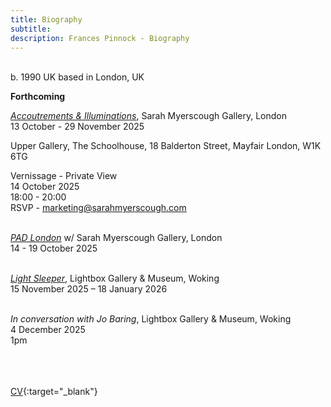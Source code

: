 ```yaml
---
title: Biography
subtitle: 
description: Frances Pinnock - Biography
---  
```

<br/>  
b. 1990 UK  
based in London, UK  
<br/>  


**Forthcoming**  

_[Accoutrements & Illuminations](https://www.sarahmyerscough.com/exhibitions/70-frances-pinnock-accoutrements-illuminations/)_, Sarah Myerscough Gallery, London  
13 October - 29 November 2025  

   Upper Gallery, The Schoolhouse, 18 Balderton Street, Mayfair London, W1K 6TG

   Vernissage - Private View  
   14 October 2025  
   18:00 - 20:00  
   RSVP - marketing@sarahmyerscough.com  
<br/>  

_[PAD London](https://www.padesignart.com/en/london/)_ w/ Sarah Myerscough Gallery, London  
14 - 19 October 2025  
<br/>  

_[Light Sleeper](https://www.thelightbox.org.uk/whats-on/frances-pinnock-light-sleeper)_, Lightbox Gallery & Museum, Woking  
15 November 2025 – 18 January 2026  
<br/>  

_In conversation with Jo Baring_, Lightbox Gallery & Museum, Woking  
4 December 2025  
1pm  
<br/>  
<br/>  



[CV](cv.pdf){:target="_blank"}  
<br/>






   
 




 









  










 



  










 











